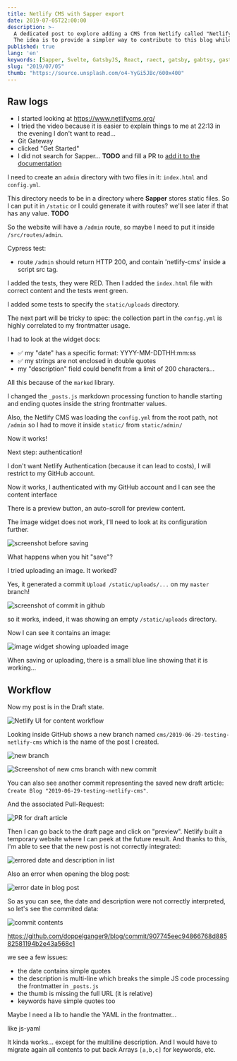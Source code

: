 ```yaml
---
title: Netlify CMS with Sapper export
date: 2019-07-05T22:00:00
description: >-
  A dedicated post to explore adding a CMS from Netlify called "Netlify CMS".
  The idea is to provide a simpler way to contribute to this blog while still relying on git, GitHub, CI/CD and SSG Static Site Generator via `sapper export`.
published: true
lang: 'en'
keywords: [Sapper, Svelte, GatsbyJS, React, raect, gatsby, gabtsy, gastby, gabtsyjs, gastbyjs, sevlte, saper, sappr, cms, content management system, netlify, netfily, neltify]
slug: "2019/07/05"
thumb: "https://source.unsplash.com/o4-YyGi5JBc/600x400"
---
```


## Raw logs

- I started looking at https://www.netlifycms.org/
- I tried the video because it is easier to explain things to me at 22:13 in the evening I don't want to read...
- Git Gateway
- clicked "Get Started"
- I did not search for Sapper... **TODO** and fill a PR to [add it to the documentation](https://github.com/netlify/netlify-cms/blob/master/CONTRIBUTING.md#pull-requests)

I need to create an `admin` directory with two files in it:
`index.html` and `config.yml`.

This directory needs to be in a directory where **Sapper** stores static files. So I can put it in `/static` or I could generate it with routes? we'll see later if that has any value. 
**TODO**

So the website will have a `/admin` route, so maybe I need to put it inside `/src/routes/admin`.

Cypress test:
- route `/admin` should return HTTP 200, and contain 'netlify-cms' inside a script src tag.

I added the tests, they were RED.
Then I added the `index.html` file with correct content and the tests went green.

I added some tests to specify the `static/uploads` directory.

The next part will be tricky to spec: the collection part in the `config.yml` is highly correlated to my frontmatter usage.

I had to look at the widget docs:

- ✅ my "date" has a specific format: YYYY-MM-DDTHH:mm:ss
- ✅ my strings are not enclosed in double quotes
- my "description" field could benefit from a limit of 200 characters...

All this because of the `marked` library.

I changed the `_posts.js` markdown processing function to handle starting and ending quotes inside the string frontmatter values.

Also, the Netlify CMS was loading the `config.yml` from the root path, not `/admin` so I had to move it inside `static/` from `static/admin/`

Now it works!

Next step: authentication!

I don't want Netlify Authentication (because it can lead to costs), I will restrict to my GitHub account.

Now it works, I authenticated with my GitHub account and I can see the content interface

There is a preview button, an auto-scroll for preview content.

The image widget does not work, I'll need to look at its configuration further.

![screenshot before saving](netlify-cms-test-article.png)

What happens when you hit "save"?

I tried uploading an image. It worked?

Yes, it generated a commit `Upload /static/uploads/...` on my `master` branch!

![screenshot of commit in github](netlify-cms-commit-uploaded-image.png)

so it works, indeed, it was showing an empty `/static/uploads` directory.

Now I can see it contains an image:

![image widget showing uploaded image](netlify-cms-images-widget-UI.png)

When saving or uploading, there is a small blue line showing that it is working...

## Workflow

Now my post is in the Draft state.

![Netlify UI for content workflow](netlify-cms-workflow-UI.png)

Looking inside GitHub shows a new branch named `cms/2019-06-29-testing-netlify-cms` which is the name of the post I created.

![new branch](netlify-cms-saved-new-branch.png)

![Screenshot of new cms branch with new commit](netlify-cms-saved-new-branch-with-commit.png)

You can also see another commit representing the saved new draft article: `Create Blog "2019-06-29-testing-netlify-cms"`.

And the associated Pull-Request:

![PR for draft article](netlify-cms-saved-new-pr.png)

Then I can go back to the draft page and click on "preview".
Netlify built a temporary website where I can peek at the future result. And thanks to this, I'm able to see that the new post is not correctly integrated:

![errored date and description in list](netlify-cms-saved-preview-list.png)

Also an error when opening the blog post:

![error date in blog post](netlify-cms-saved-preview-post.png)

So as you can see, the date and description were not correctly interpreted, so let's see the commited data:

![commit contents](netlify-cms-saved-commit-contents.png)

https://github.com/doppelganger9/blog/commit/907745eec94866768d88582581194b2e43a568c1

we see a few issues:

- the date contains simple quotes
- the description is multi-line which breaks the simple JS code processing the frontmatter in `_posts.js`
- the thumb is missing the full URL (it is relative)
- keywords have simple quotes too

Maybe I need a lib to handle the YAML in the frontmatter...

like js-yaml

It kinda works... except for the multiline description. And I would have to migrate again all contents to put back Arrays `[a,b,c]` for keywords, etc.
